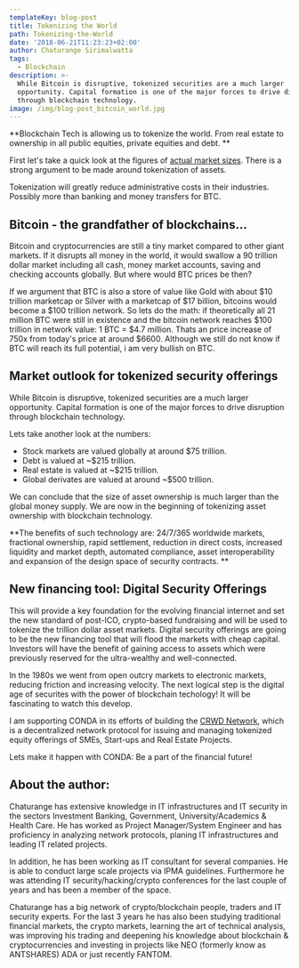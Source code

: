 ```yaml
---
templateKey: blog-post
title: Tokenizing the World
path: Tokenizing-the-World
date: '2018-06-21T11:23:23+02:00'
author: Chaturange Sirimalwatta
tags:
  - Blockchain
description: >-
  While Bitcoin is disruptive, tokenized securities are a much larger
  opportunity. Capital formation is one of the major forces to drive disruption
  through blockchain technology. 
image: /img/blog-post_bitcoin_world.jpg
---
```

**Blockchain Tech is allowing us to tokenize the world. From real estate to ownership in all public equities, private equities and debt. 
**

First let's take a quick look at the figures of [actual market sizes](http://money.visualcapitalist.com/worlds-money-markets-one-visualization-2017/). There is a strong argument to be made around tokenization of assets.


Tokenization will greatly reduce administrative costs in their industries. Possibly more than banking and money transfers for BTC.

## Bitcoin - the grandfather of blockchains...

Bitcoin and cryptocurrencies are still a tiny market compared to other giant markets. If it disrupts all money in the world, it would swallow a 90 trillion dollar market including all cash, money market accounts, saving and checking accounts globally. But where would BTC prices be then?

If we argument that BTC is also a store of value like Gold with about $10 trillion marketcap or Silver with a marketcap of $17 billion, bitcoins would become a $100 trillion network. So lets do the math: if theoretically all 21 million BTC were still in existence and the bitcoin network reaches $100 trillion in network value: 1 BTC = $4.7 million. Thats an price increase of 750x from today's price at around $6600. Although we still do not know if BTC will reach its full potential, i am very bullish on BTC. 

## Market outlook for tokenized security offerings

While Bitcoin is disruptive, tokenized securities are a much larger opportunity. Capital formation is one of the major forces to drive disruption through blockchain technology. 

Lets take another look at the numbers:

* Stock markets are valued globally at around $75 trillion.
* Debt is valued at ~$215 trillion.
* Real estate is valued at ~$215 trillion.
* Global derivates are valued at around ~$500 trillion.

We can conclude that the size of asset ownership is much larger than the global money supply. We are now in the beginning of tokenizing asset ownership with blockchain technology. 

**The benefits of such technology are: 24/7/365 worldwide markets, fractional ownership, rapid settlement, reduction in direct costs, increased liquidity and market depth, automated compliance, asset interoperability and expansion of the design space of security contracts.
**

## New financing tool: Digital Security Offerings

This will provide a key foundation for the evolving financial internet and set the new standard of post-ICO, crypto-based fundraising and will be used to tokenize the trillion dollar asset markets. Digital security offerings are going to be the new financing tool that will flood the markets with cheap capital. Investors will have the benefit of gaining access to assets which were previously reserved for the ultra-wealthy and well-connected.

In the 1980s we went from open outcry markets to electronic markets, reducing friction and increasing velocity. The next logical step is the digital age of securites with the power of blockchain techology! It will be fascinating to watch this develop.

I am supporting CONDA in its efforts of building the [CRWD Network](http://ico.conda.online), which is a decentralized network protocol for issuing and managing tokenized equity offerings of SMEs, Start-ups and Real Estate Projects. 

Lets make it happen with CONDA: Be a part of the financial future!

## About the author:

Chaturange has extensive knowledge in IT infrastructures and IT security in the sectors Investment Banking, Government, University/Academics & Health Care.
 He has worked as Project Manager/System Engineer and has proficiency in analyzing network protocols, planing IT infrastructures and leading IT related projects.

In addition, he has been working as IT consultant for several companies. He is able to conduct large scale projects via IPMA guidelines. Furthermore he was attending IT security/hacking/crypto conferences for the last couple of years and has been a member of the space. 

Chaturange has a big network of crypto/blockchain people, traders and IT security experts. For the last 3 years he has also been studying traditional financial markets, the crypto markets, learning the art of technical analysis, was improving his trading and deepening his knowledge about blockchain & cryptocurrencies and investing in projects like NEO (formerly know as ANTSHARES) ADA or just recently FANTOM.
<br>
<br>
